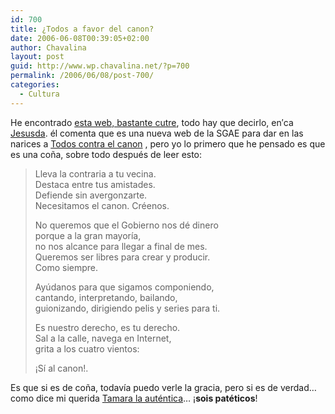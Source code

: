 ```yaml
---
id: 700
title: ¿Todos a favor del canon?
date: 2006-06-08T00:39:05+02:00
author: Chavalina
layout: post
guid: http://www.wp.chavalina.net/?p=700
permalink: /2006/06/08/post-700/
categories:
  - Cultura
---
```

He encontrado <a href="http://todosafavordelcanon.es/index.html" target="_blank">esta web, bastante cutre</a>, todo hay que decirlo, en&prime;ca <a href="http://sol.blogia.com/2006/060802-todosafavordelcanon.php" target="_blank">Jesusda</a>. él comenta que es una nueva web de la SGAE para dar en las narices a <a href="http://todoscontraelcanon.es/" target="_blank">Todos contra el canon</a> , pero yo lo primero que he pensado es que es una co&ntilde;a, sobre todo después de leer esto: 

> Lleva la contraria a tu vecina.  
> Destaca entre tus amistades.  
> Defiende sin avergonzarte.  
> Necesitamos el canon. Créenos.
> 
> No queremos que el Gobierno nos dé dinero  
> porque a la gran mayoría,  
> no nos alcance para llegar a final de mes.  
> Queremos ser libres para crear y producir.  
> Como siempre.
> 
> Ayúdanos para que sigamos componiendo,  
> cantando, interpretando, bailando,  
> guionizando, dirigiendo pelis y series para ti.
> 
> Es nuestro derecho, es tu derecho.  
> Sal a la calle, navega en Internet,  
> grita a los cuatro vientos:
> 
> &iexcl;Sí al canon!.

Es que si es de co&ntilde;a, todavía puedo verle la gracia, pero si es de verdad… como dice mi querida <a href="http://www.portalmix.com/tamara/" target="_blank">Tamara la auténtica</a>… &iexcl;**sois patéticos**!